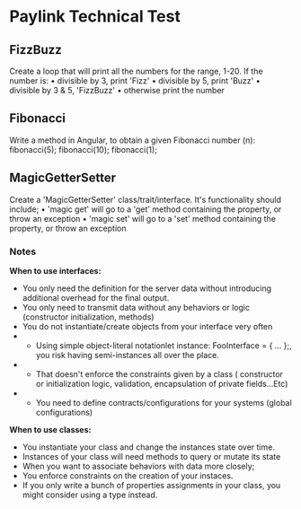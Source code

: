 # Paylink Technical Test

## FizzBuzz

Create a loop that will print all the numbers for the range, 1-20. If the number is:
• divisible by 3, print 'Fizz'
• divisible by 5, print 'Buzz'
• divisible by 3 & 5, 'FizzBuzz'
• otherwise print the number

## Fibonacci
Write a method in Angular, to obtain a given Fibonacci number (n): fibonacci(5);
fibonacci(10);
fibonacci(1);

## MagicGetterSetter
Create a 'MagicGetterSetter' class/trait/interface. It's functionality should include;
• 'magic get' will go to a 'get' method containing the property, or throw an exception
• 'magic set' will go to a 'set' method containing the property, or throw an exception

### Notes

**When to use interfaces:**

- You only need the definition for the server data without introducing additional overhead for the final output.
- You only need to transmit data without any behaviors or logic (constructor initialization, methods)
- You do not instantiate/create objects from your interface very often
- * Using simple object-literal notationlet instance: FooInterface = { ... };, you risk having semi-instances all over the place.
- * That doesn't enforce the constraints given by a class ( constructor or initialization logic, validation, encapsulation of private fields...Etc)
- * You need to define contracts/configurations for your systems (global configurations)


**When to use classes:**

- You instantiate your class and change the instances state over time.
- Instances of your class will need methods to query or mutate its state
- When you want to associate behaviors with data more closely;
- You enforce constraints on the creation of your instaces.
- If you only write a bunch of properties assignments in your class, you might consider using a type instead.


